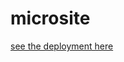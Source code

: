 # microsite
[see the deployment here](https://ashraftajuddin.github.io/dci-digitalcourse-microsite-for-Arbeitsamt)
